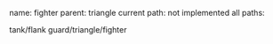 name: fighter
parent: triangle
current path: not implemented
all paths:

  tank/flank guard/triangle/fighter
